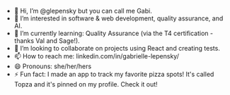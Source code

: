 - 👋 Hi, I’m @glepensky but you can call me Gabi.
- 👀 I’m interested in software & web development, quality assurance, and AI. 
- 🌱 I’m currently learning: Quality Assurance (via the T4 certification - thanks Val and Sage!).
- 💞️ I’m looking to collaborate on projects using React and creating tests.
- 📫 How to reach me: linkedin.com/in/gabrielle-lepensky/
- 😄 Pronouns: she/her/hers
- ⚡ Fun fact: I made an app to track my favorite pizza spots! It's called Topza and it's pinned on my profile. Check it out!

<!---
glepensky/glepensky is a ✨ special ✨ repository because its `README.md` (this file) appears on your GitHub profile.
You can click the Preview link to take a look at your changes.
--->
